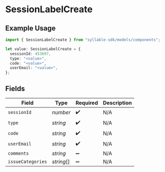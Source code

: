 # SessionLabelCreate

## Example Usage

```typescript
import { SessionLabelCreate } from "syllable-sdk/models/components";

let value: SessionLabelCreate = {
  sessionId: 453697,
  type: "<value>",
  code: "<value>",
  userEmail: "<value>",
};
```

## Fields

| Field              | Type               | Required           | Description        |
| ------------------ | ------------------ | ------------------ | ------------------ |
| `sessionId`        | *number*           | :heavy_check_mark: | N/A                |
| `type`             | *string*           | :heavy_check_mark: | N/A                |
| `code`             | *string*           | :heavy_check_mark: | N/A                |
| `userEmail`        | *string*           | :heavy_check_mark: | N/A                |
| `comments`         | *string*           | :heavy_minus_sign: | N/A                |
| `issueCategories`  | *string*[]         | :heavy_minus_sign: | N/A                |